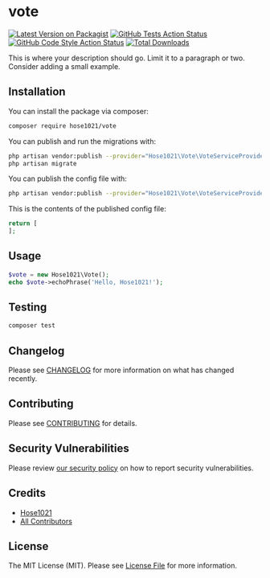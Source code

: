 # vote

[![Latest Version on Packagist](https://img.shields.io/packagist/v/hose1021/vote.svg?style=flat-square)](https://packagist.org/packages/hose1021/vote)
[![GitHub Tests Action Status](https://img.shields.io/github/workflow/status/hose1021/vote/run-tests?label=tests)](https://github.com/hose1021/vote/actions?query=workflow%3ATests+branch%3Amaster)
[![GitHub Code Style Action Status](https://img.shields.io/github/workflow/status/hose1021/vote/Check%20&%20fix%20styling?label=code%20style)](https://github.com/hose1021/vote/actions?query=workflow%3A"Check+%26+fix+styling"+branch%3Amaster)
[![Total Downloads](https://img.shields.io/packagist/dt/hose1021/vote.svg?style=flat-square)](https://packagist.org/packages/hose1021/vote)


This is where your description should go. Limit it to a paragraph or two. Consider adding a small example.

## Installation

You can install the package via composer:

```bash
composer require hose1021/vote
```

You can publish and run the migrations with:

```bash
php artisan vendor:publish --provider="Hose1021\Vote\VoteServiceProvider" --tag="vote-migrations"
php artisan migrate
```

You can publish the config file with:
```bash
php artisan vendor:publish --provider="Hose1021\Vote\VoteServiceProvider" --tag="vote-config"
```

This is the contents of the published config file:

```php
return [
];
```

## Usage

```php
$vote = new Hose1021\Vote();
echo $vote->echoPhrase('Hello, Hose1021!');
```

## Testing

```bash
composer test
```

## Changelog

Please see [CHANGELOG](CHANGELOG.md) for more information on what has changed recently.

## Contributing

Please see [CONTRIBUTING](.github/CONTRIBUTING.md) for details.

## Security Vulnerabilities

Please review [our security policy](../../security/policy) on how to report security vulnerabilities.

## Credits

- [Hose1021](https://github.com/hose1021)
- [All Contributors](../../contributors)

## License

The MIT License (MIT). Please see [License File](LICENSE.md) for more information.
